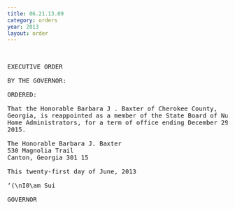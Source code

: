 ```yaml
---
title: 06.21.13.09
category: orders
year: 2013
layout: order
---
```


<pre> 

EXECUTIVE ORDER

BY THE GOVERNOR:

ORDERED:

That the Honorable Barbara J . Baxter of Cherokee County,
Georgia, is reappointed as a member of the State Board of Nursing
Home Administrators, for a term of office ending December 29,
2015.

The Honorable Barbara J. Baxter
530 Magnolia Trail
Canton, Georgia 301 15

This twenty-first day of June, 2013

‘(\nI0\am Sui

GOVERNOR

</pre>
